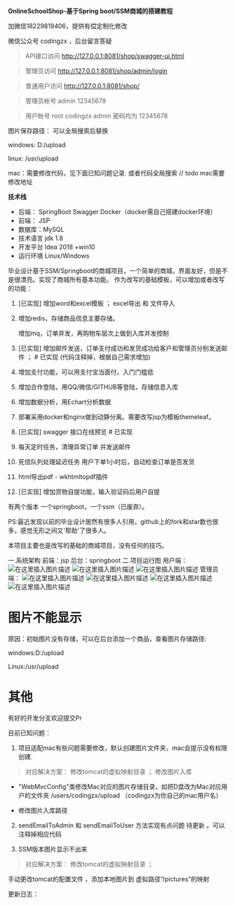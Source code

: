 **OnlineSchoolShop-基于Spring boot/SSM商城的搭建教程**

加微信18229819406，提供有偿定制化修改

微信公众号 codingzx  ，后台留言答疑

> API接口访问  http://127.0.0.1:8081/shop/swagger-ui.html

> 管理员访问 http://127.0.0.1:8081/shop/admin/login

> 普通用户访问 http://127.0.0.1:8081/shop/

>管理员帐号  admin 12345678

>用户帐号  root codingzx  admin  密码均为 12345678
 
 图片保存路径：  可以全局搜索后替换
 
 windows:  D:/upload
 
 linux:  /usr/upload
     
 mac：需要修改代码，见下面已知问题记录. 或者代码全局搜索   // todo mac需要修改地址 
   
  
 
**技术栈**
 * 后端： SpringBoot Swagger Docker（docker需自己搭建docker环境）
 * 前端： JSP 
 * 数据库：MySQL
 * 技术语言 jdk 1.8
 * 开发平台 Idea 2018 +win10
 * 运行环境 Linux/Windows
 
毕业设计基于SSM/Springboot的商城项目，一个简单的商城，界面友好，但是不是很漂亮。实现了商城所有基本功能。
作为改写的基础模板，可以增加或者改写的功能：

1. [已实现]  增加word和excel模板     ；  excel导出  和 文件导入

2. 增加redis，存储商品信息主要存储。

   增加mq，订单并发，再购物车层次上做到入库并发控制
   
3. [已实现]  增加邮件发送，订单支付成功和发货成功给客户和管理员分别发送邮件     ； # 已实现  (代码注释掉，根据自己需求增加)

4. 增加支付功能，可以用支付宝当面付，入门门槛低

5. 增加合作登陆，用QQ/微信/GITHUB等登陆，存储信息入库

6. 增加数据分析，用Echart分析数据

7. 部署采用docker和nginx做到动静分离。需要改写jsp为模板themeleaf。

8. [已实现]  swagger 接口在线预览   # 已实现

9. 每天定时任务，清理异常订单 并发送邮件

10. 死信队列处理延迟任务    用户下单1小时后，自动检查订单是否发货

11. html导出pdf  -  wkhtmltopdf插件

12. [已实现]  增加货物自提功能，输入验证码后用户自提  




有两个版本 一个springboot，一个ssm（已废弃）。 <br/>

 PS:最近发现以前的毕业设计居然有很多人引用，github上的fork和star数也很多，感觉无形之间又'帮助'了很多人。
 
 本项目主要也是改写的基础的商城项目，没有任何的技巧。
 
 一.系统架构
 前端：jsp
 后台：springboot
 二.项目运行图
 用户端：
 ![在这里插入图片描述](https://img-blog.csdnimg.cn/20200521172532928.png?x-oss-process=image/watermark,type_ZmFuZ3poZW5naGVpdGk,shadow_10,text_aHR0cHM6Ly9ibG9nLmNzZG4ubmV0L3FxXzM1MTgwOTcz,size_16,color_FFFFFF,t_70)
 ![在这里插入图片描述](https://img-blog.csdnimg.cn/20200521172551212.png?x-oss-process=image/watermark,type_ZmFuZ3poZW5naGVpdGk,shadow_10,text_aHR0cHM6Ly9ibG9nLmNzZG4ubmV0L3FxXzM1MTgwOTcz,size_16,color_FFFFFF,t_70)
 ![在这里插入图片描述](https://img-blog.csdnimg.cn/20200521172611947.png?x-oss-process=image/watermark,type_ZmFuZ3poZW5naGVpdGk,shadow_10,text_aHR0cHM6Ly9ibG9nLmNzZG4ubmV0L3FxXzM1MTgwOTcz,size_16,color_FFFFFF,t_70)
 管理员端：
 ![在这里插入图片描述](https://img-blog.csdnimg.cn/20200521172649732.png?x-oss-process=image/watermark,type_ZmFuZ3poZW5naGVpdGk,shadow_10,text_aHR0cHM6Ly9ibG9nLmNzZG4ubmV0L3FxXzM1MTgwOTcz,size_16,color_FFFFFF,t_70)
 ![在这里插入图片描述](https://img-blog.csdnimg.cn/20200521172710683.png?x-oss-process=image/watermark,type_ZmFuZ3poZW5naGVpdGk,shadow_10,text_aHR0cHM6Ly9ibG9nLmNzZG4ubmV0L3FxXzM1MTgwOTcz,size_16,color_FFFFFF,t_70)
 ![在这里插入图片描述](https://img-blog.csdnimg.cn/20200521172724371.png?x-oss-process=image/watermark,type_ZmFuZ3poZW5naGVpdGk,shadow_10,text_aHR0cHM6Ly9ibG9nLmNzZG4ubmV0L3FxXzM1MTgwOTcz,size_16,color_FFFFFF,t_70)
 ![在这里插入图片描述](https://img-blog.csdnimg.cn/20200521172738766.png?x-oss-process=image/watermark,type_ZmFuZ3poZW5naGVpdGk,shadow_10,text_aHR0cHM6Ly9ibG9nLmNzZG4ubmV0L3FxXzM1MTgwOTcz,size_16,color_FFFFFF,t_70)


# 图片不能显示

 原因：初始图片没有存储，可以在后台添加一个商品，查看图片存储路径:
 
 windows:D:/upload
 
 Linux:/usr/upload
 
# 其他 
 
 有好的开发分支欢迎提交Pr

目前已知问题：

 1.  项目适配mac有些问题需要修改，默认创建图片文件夹，mac会提示没有权限创建.



> 对应解决方案： 修改tomcat的虚拟映射目录 ； 修改图片入库
  
 - "WebMvcConfig"类修改Mac对应的图片存储目录，如把D盘改为Mac对应用户的文件夹 /users/codingzx/upload （codingzx为你自己的mac用户名）
   
 - 修改图片入库路径
  
 2.  sendEmailToAdmin   和  sendEmailToUser 方法实现有点问题  待更新  。可以注释掉相应代码
 
 
 
 
 3.  SSM版本图片显示不出来 
 
 > 对应解决方案： 修改tomcat的虚拟映射目录 ；
 
 手动更改tomcat的配置文件 ，添加本地图片到 虚拟路径“/pictures”的映射
 
 
 
 
 
 更新日志：
 
